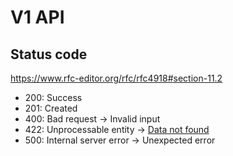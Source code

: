 # V1 API

## Status code

https://www.rfc-editor.org/rfc/rfc4918#section-11.2

- 200: Success
- 201: Created
- 400: Bad request -> Invalid input
- 422: Unprocessable entity -> [Data not found](https://stackoverflow.com/questions/40439663/correct-http-error-code-if-id-passed-in-body-not-exists-invalid)
- 500: Internal server error -> Unexpected error
